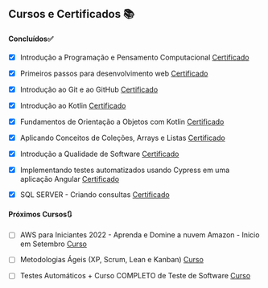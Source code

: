 ## Cursos e Certificados :books:



#### Concluídos:white_check_mark:

- [x] Introdução a Programação e Pensamento Computacional [Certificado](https://github.com/thauamoreira/Estudos-e-Certificados/blob/master/Certificados/Introdu%C3%A7%C3%A3o%20%C3%A0%20Programa%C3%A7%C3%A3o%20e%20Pensamento%20computacional.pdf)
- [x] Primeiros passos para desenvolvimento web [Certificado](https://github.com/thauamoreira/Estudos-e-Certificados/blob/master/Certificados/Primeiros%20passos%20para%20desenvolvimento%20web.pdf)
- [x] Introdução ao Git e ao GitHub [Certificado](https://github.com/thauamoreira/Estudos-e-Certificados/blob/master/Certificados/Introdu%C3%A7%C3%A3o%20ao%20Git%20e%20GitHub.pdf)

- [x] Introdução ao Kotlin [Certificado](https://github.com/thauamoreira/Estudos-e-Certificados/blob/master/Certificados/Introdu%C3%A7%C3%A3o%20ao%20Kotlin.pdf)
- [x] Fundamentos de Orientação a Objetos com Kotlin [Certificado](https://github.com/thauamoreira/Estudos-e-Certificados/blob/master/Certificados/Fundamentos%20de%20Orienta%C3%A7%C3%A3o%20a%20Objetos%20com%20Kotlin.pdf)
- [x] Aplicando Conceitos de Coleções, Arrays e Listas [Certificado](https://github.com/thauamoreira/Estudos-e-Certificados/blob/master/Certificados/Aplicando%20Conceitos%20de%20Cole%C3%A7%C3%B5es%20Arrays%20e%20Listas.pdf)
- [x] Introdução a Qualidade de Software [Certificado](https://github.com/thauamoreira/Estudos-e-Certificados/blob/master/Certificados/Introdu%C3%A7%C3%A3o%20a%20Qualidade%20de%20Software.pdf)
- [x] Implementando testes automatizados usando Cypress em uma aplicação Angular [Certificado](https://github.com/thauamoreira/Estudos-e-Certificados/blob/master/Certificados/Implementando%20testes%20automatizados%20usando%20Cypress%20em%20uma%20aplica%C3%A7%C3%A3o%20Angular%20.pdf)
- [x] SQL SERVER - Criando consultas [Certificado](https://github.com/thauamoreira/Estudos-e-Certificados/blob/master/Certificados/SQL%20Server%20-%20Criando%20suas%20primeiras%20consultas.pdf)




#### Próximos Cursos:arrows_clockwise:

- [ ] AWS para Iniciantes 2022 - Aprenda e Domine a nuvem Amazon - Inicio em Setembro [Curso](https://www.udemy.com/course/aws-iniciantes-domine-a-nuvem-aws/)

- [ ] Metodologias Ágeis (XP, Scrum, Lean e Kanban) [Curso](https://www.udemy.com/course/metodologias-ageis-xp-scrum-lean-kanban/)

- [ ] Testes Automáticos + Curso COMPLETO de Teste de Software [Curso](https://www.udemy.com/course/teste-software-completo-testes-automaticos/)

